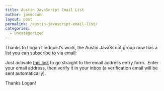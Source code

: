 ```yaml
---
title: Austin JavaScript Email List
author: joemccann
layout: post
permalink: /austin-javascript-email-list/
categories:
  - Uncategorized
---
```

Thanks to Logan Lindquist&#8217;s work, the Austin JavaScript group now has a list you can subscribe to via email:

Just activate <a href="http://feedburner.google.com/fb/a/mailverify?uri=Twitter/Austinjs" target="_blank">this link</a> to go straight to the email address entry form.  Enter your email address, then verify it in your inbox (a verification email will be sent automatically).

Thanks Logan!